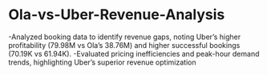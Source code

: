 # Ola-vs-Uber-Revenue-Analysis
-Analyzed booking data to identify revenue gaps, noting Uber’s higher profitability (79.98M vs Ola’s 38.76M) and higher successful bookings (70.19K vs 61.94K). -Evaluated pricing inefficiencies and peak-hour demand trends, highlighting Uber’s superior revenue optimization
